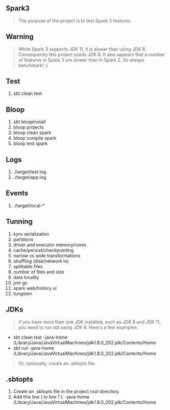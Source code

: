 Spark3
------
>The purpose of the project is to test Spark 3 features.

Warning
-------
>While Spark 3 supports JDK 11, it is slower than using JDK 8. Consequently this project useds JDK 8.
>It also appears that a number of features in Spark 3 are slower than in Spark 2. So always benchmark! :)

Test
----
1. sbt clean test

Bloop
-----
1. sbt bloopInstall
2. bloop projects
3. bloop clean spark
4. bloop compile spark
5. bloop test spark

Logs
----
1. ./target/test.log
2. ./target/app.log

Events
------
1. ./target/local-*

Tunning
------- 
1. kyro serialization
2. partitions
3. driver and executor memory/cores
4. cache/persist/checkpointing
5. narrow vs wide transformations
6. shuffling (disk/network io)
7. splittable files
8. number of files and size
9. data locality
10. jvm gc
11. spark web/history ui
12. tungsten

JDKs
----
>If you have more than one JDK installed, such as JDK 8 and JDK 11, you need to run sbt using JDK 8.
Here's a few examples:

* sbt clean test -java-home /Library/Java/JavaVirtualMachines/jdk1.8.0_202.jdk/Contents/Home
* sbt run -java-home /Library/Java/JavaVirtualMachines/jdk1.8.0_202.jdk/Contents/Home

>Or, optionally, create an .sbtopts file.
 
.sbtopts
--------
1. Create an .sbtopts file in the project root directory.
2. Add this line ( to line 1 ): -java-home /Library/Java/JavaVirtualMachines/jdk1.8.0_202.jdk/Contents/Home